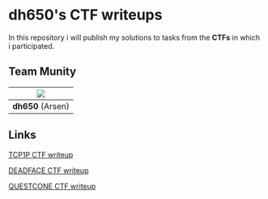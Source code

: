 # dh650's CTF writeups

In this repository i will publish my solutions to tasks from the **CTFs** in which i participated. 

## Team Munity

| ![](https://github.com/Archibald1707.png?size=150)   |
|:----------------------------------------------------:|
| **dh650** (Arsen)                                    |

## Links
[TCP1P CTF writeup](https://github.com/Archibald1707/ctf_writeups/blob/master/TCP1P.md)

[DEADFACE CTF writeup](https://github.com/Archibald1707/ctf_writeups/blob/master/DEADFACE.md)

[QUESTCONE CTF writeup](https://github.com/Archibald1707/ctf_writeups/blob/master/QUESTCONE.md)
